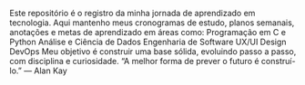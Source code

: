 Este repositório é o registro da minha jornada de aprendizado em tecnologia.
Aqui mantenho meus cronogramas de estudo, planos semanais, anotações e metas de aprendizado em áreas como:
Programação em C e Python
Análise e Ciência de Dados
Engenharia de Software
UX/UI Design
DevOps
Meu objetivo é construir uma base sólida, evoluindo passo a passo, com disciplina e curiosidade.
“A melhor forma de prever o futuro é construí-lo.” — Alan Kay
